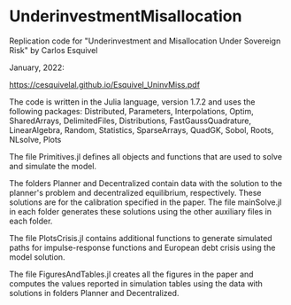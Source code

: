 # UnderinvestmentMisallocation
Replication code for "Underinvestment and Misallocation Under Sovereign Risk" by Carlos Esquivel

January, 2022:

https://cesquivelal.github.io/Esquivel_UninvMiss.pdf

The code is written in the Julia language, version 1.7.2 and uses the following packages:
      Distributed, Parameters, Interpolations, Optim, SharedArrays, DelimitedFiles,
      Distributions, FastGaussQuadrature, LinearAlgebra, Random, Statistics,
      SparseArrays, QuadGK, Sobol, Roots, NLsolve, Plots

The file Primitives.jl defines all objects and functions that are used to solve and simulate the model.

The folders Planner and Decentralized contain data with the solution to the planner's problem and decentralized equilibrium, respectively. These solutions are for the calibration specified in the paper. The file mainSolve.jl in each folder generates these solutions using the other auxiliary files in each folder.

The file PlotsCrisis.jl contains additional functions to generate simulated paths for impulse-response functions and European debt crisis using the model solution.

The file FiguresAndTables.jl creates all the figures in the paper and computes the values reported in simulation tables using the data with solutions in folders Planner and Decentralized.
